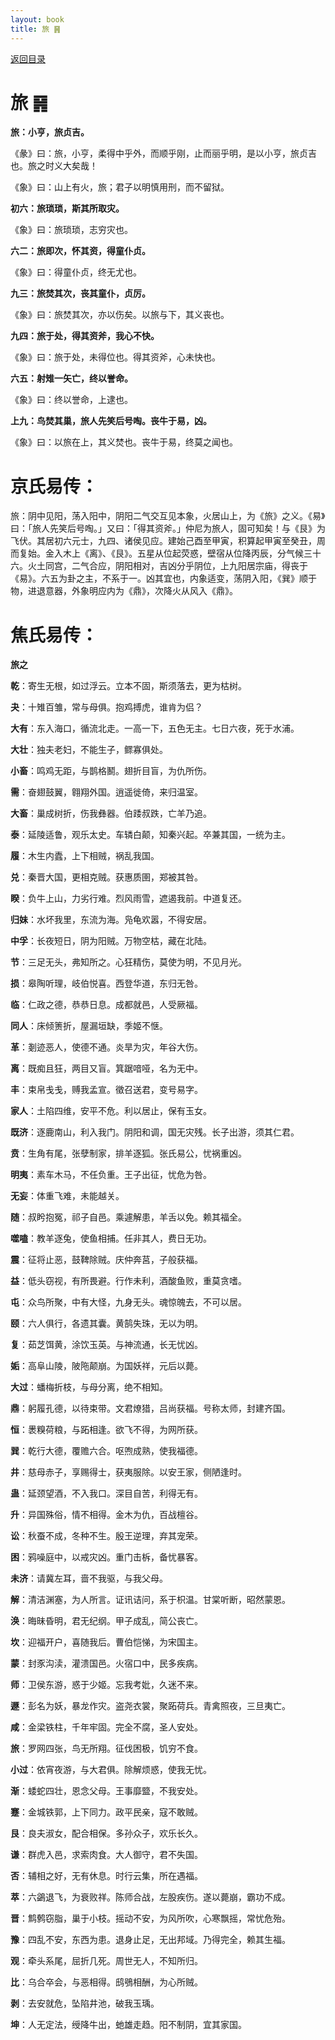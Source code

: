 ```yaml
---
layout: book
title: 旅 ䷷
---
```


[返回目录](./)

# 旅 ䷷

**旅：小亨，旅贞吉。**

《彖》曰：旅，小亨，柔得中乎外，而顺乎刚，止而丽乎明，是以小亨，旅贞吉也。旅之时义大矣哉！

《象》曰：山上有火，旅；君子以明慎用刑，而不留狱。

**初六：旅琐琐，斯其所取灾。**

《象》曰：旅琐琐，志穷灾也。

**六二：旅即次，怀其资，得童仆贞。**

《象》曰：得童仆贞，终无尤也。

**九三：旅焚其次，丧其童仆，贞厉。**

《象》曰：旅焚其次，亦以伤矣。以旅与下，其义丧也。

**九四：旅于处，得其资斧，我心不快。**

《象》曰：旅于处，未得位也。得其资斧，心未快也。

**六五：射雉一矢亡，终以誉命。**

《象》曰：终以誉命，上逮也。

**上九：鸟焚其巢，旅人先笑后号啕。丧牛于易，凶。**

《象》曰：以旅在上，其义焚也。丧牛于易，终莫之闻也。

# 京氏易传：

旅：阴中见阳，荡入阳中，阴阳二气交互见本象，火居山上，为《旅》之义。《易》曰：「旅人先笑后号啕。」又曰：「得其资斧。」仲尼为旅人，固可知矣！与《艮》为飞伏。其居初六元士，九四、诸侯见应。建始己酉至甲寅，积算起甲寅至癸丑，周而复始。金入木上《离》、《艮》。五星从位起荧惑，壁宿从位降丙辰，分气候三十六。火土同宫，二气合应，阴阳相对，吉凶分乎阴位，上九阳居宗庙，得丧于《易》。六五为卦之主，不系于一。凶其宜也，内象适变，荡阴入阳，《巽》顺于物，进退意器，外象明应内为《鼎》，次降火从风入《鼎》。


# 焦氏易传：

**旅之**

**乾**：寄生无根，如过浮云。立本不固，斯须落去，更为枯树。

**夬**：十雉百雏，常与母俱。抱鸡搏虎，谁肯为侣？

**大有**：东入海口，循流北走。一高一下，五色无主。七日六夜，死于水浦。

**大壮**：独夫老妇，不能生子，鳏寡俱处。

**小畜**：鸣鸡无距，与鹊格鬭。翅折目盲，为仇所伤。

**需**：奋翅鼓翼，翱翔外国。逍遥徙倚，来归温室。

**大畜**：巢成树折，伤我彝器。伯踒叔跌，亡羊乃追。

**泰**：延陵适鲁，观乐太史。车辚白颠，知秦兴起。卒兼其国，一统为主。

**履**：木生内蠹，上下相贼，祸乱我国。

**兑**：秦晋大国，更相克贼。获惠质圉，郑被其咎。

**睽**：负牛上山，力劣行难。烈风雨雪，遮遏我前。中道复还。

**归妹**：水坏我里，东流为海。凫龟欢嚣，不得安居。

**中孚**：长夜短日，阴为阳贼。万物空枯，藏在北陆。

**节**：三足无头，弗知所之。心狂精伤，莫使为明，不见月光。

**损**：皋陶听理，岐伯悦喜。西登华道，东归无咎。

**临**：仁政之德，恭恭日息。成都就邑，人受厥福。

**同人**：床倾箦折，屋漏垣缺，季姬不惬。

**革**：剗迹恶人，使德不通。炎旱为灾，年谷大伤。

**离**：既痴且狂，两目又盲。箕踞喑哑，名为无中。

**丰**：束帛戋戋，赙我孟宣。徵召送君，变号易字。

**家人**：土陷四维，安平不危。利以居止，保有玉女。

**既济**：逐鹿南山，利入我门。阴阳和调，国无灾残。长子出游，须其仁君。

**贲**：生角有尾，张孽制家，排羊逐狐。张氏易公，忧祸重凶。

**明夷**：素车木马，不任负重。王子出征，忧危为咎。

**无妄**：体重飞难，未能越关。

**随**：叔盻抱冤，祁子自邑。乘遽解患，羊舌以免。赖其福全。

**噬嗑**：教羊逐兔，使鱼相捕。任非其人，费日无功。

**震**：征将止恶，鼓鞞除贼。庆仲奔莒，子般获福。

**益**：低头窃视，有所畏避。行作未利，酒酸鱼败，重莫贪嗜。

**屯**：众鸟所聚，中有大怪，九身无头。魂惊魄去，不可以居。

**颐**：六人俱行，各遗其囊。黄鹄失珠，无以为明。

**复**：茹芝饵黄，涂饮玉英。与神流通，长无忧凶。

**姤**：高阜山陵，陂陁颠崩。为国妖祥，元后以薨。

**大过**：蟠梅折枝，与母分离，绝不相知。

**鼎**：躬履孔德，以待束带。文君燎猎，吕尚获福。号称太师，封建齐国。

**恒**：褁糗荷粮，与跖相逢。欲飞不得，为网所获。

**巽**：乾行大德，覆赡六合。呕喣成熟，使我福德。

**井**：慈母赤子，享赐得士，获夷服除。以安王家，侧陋逢时。

**蛊**：延颈望酒，不入我口。深目自苦，利得无有。

**升**：异国殊俗，情不相得。金木为仇，百战檀谷。

**讼**：秋蚕不成，冬种不生。殷王逆理，弃其宠荣。

**困**：鸦噪庭中，以戒灾凶。重门击柝，备忧暴客。

**未济**：请冀左耳，啬不我驱，与我父母。

**解**：清洁渊塞，为人所言。证讯诘问，系于枳温。甘棠听断，昭然蒙恩。

**涣**：晦昧昏明，君无纪纲。甲子成乱，简公丧亡。

**坎**：迎福开户，喜随我后。曹伯恺悌，为宋国主。

**蒙**：封豕沟渎，灌溃国邑。火宿口中，民多疾病。

**师**：卫侯东游，惑于少姬。忘我考妣，久迷不来。

**遯**：彭名为妖，暴龙作灾。盗尧衣裳，聚跖荷兵。青禽照夜，三旦夷亡。

**咸**：金梁铁柱，千年牢固。完全不腐，圣人安处。

**旅**：罗网四张，鸟无所翔。征伐困极，饥穷不食。

**小过**：依宵夜游，与大君俱。除解烦惑，使我无忧。

**渐**：蜲蛇四壮，恩念父母。王事靡盬，不我安处。

**蹇**：金城铁郭，上下同力。政平民亲，寇不敢贼。

**艮**：良夫淑女，配合相保。多孙众子，欢乐长久。

**谦**：群虎入邑，求索肉食。大人御守，君不失国。

**否**：辅相之好，无有休息。时行云集，所在遇福。

**萃**：六鷁退飞，为衰败祥。陈师合战，左股疾伤。遂以薨崩，霸功不成。

**晋**：鹪鹩窃脂，巢于小枝。摇动不安，为风所吹，心寒飘摇，常忧危殆。

**豫**：四乱不安，东西为患。退身止足，无出邦域。乃得完全，赖其生福。

**观**：牵头系尾，屈折几死。周世无人，不知所归。

**比**：乌合卒会，与恶相得。鸱鴞相酬，为心所贼。

**剥**：去安就危，坠陷井池，破我玉瑀。

**坤**：人无定法，绶降牛出，虵雄走趋。阳不制阴，宜其家国。


